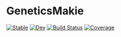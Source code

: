 # GeneticsMakie

[![Stable](https://img.shields.io/badge/docs-stable-blue.svg)](https://mmkim1210.github.io/GeneticsMakie.jl/stable)
[![Dev](https://img.shields.io/badge/docs-dev-blue.svg)](https://mmkim1210.github.io/GeneticsMakie.jl/dev)
[![Build Status](https://github.com/mmkim1210/GeneticsMakie.jl/workflows/CI/badge.svg)](https://github.com/mmkim1210/GeneticsMakie.jl/actions)
[![Coverage](https://codecov.io/gh/mmkim1210/GeneticsMakie.jl/branch/master/graph/badge.svg)](https://codecov.io/gh/mmkim1210/GeneticsMakie.jl)
